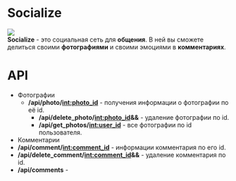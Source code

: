 # Socialize
![](https://github.com/f31er/web_project/blob/master/static/img/big_logo.png)  
**Socialize** - это социальная сеть для **общения**. В ней вы сможете делиться своими **фотографиями** и cвоими эмоциями в **комментариях**.
# API
* Фотографии
  + **/api/photo/<int:photo_id>** - получения информации о фотографии по её id.
    - **/api/delete_photo/<int:photo_id>&<email>&<password>** - удаление фотографии по id.
    - **/api/get_photos/<int:user_id>** - все фотографии по id пользователя.
* Комментарии
 * **/api/comment/<int:comment_id>** - информации комментария по его id.
 * **/api/delete_comment/<int:comment_id>&<email>&<password>** - удаление комментария по id.
 * **/api/comments** - 

